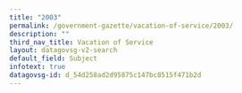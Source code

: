 ```yaml
---
title: "2003"
permalink: /government-gazette/vacation-of-service/2003/
description: ""
third_nav_title: Vacation of Service
layout: datagovsg-v2-search
default_field: Subject
infotext: true
datagovsg-id: d_54d258ad2d95875c147bc8515f471b2d
---
```

